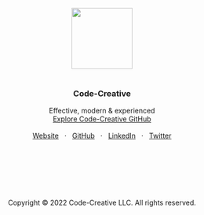 <p align="center">
  <a href=#>
    <img src="https://user-images.githubusercontent.com/1711854/209410215-a2be06ae-992b-4c36-a1af-3c31c4d4d5fc.png" width="124">
  </a>
  <br/>
  <br/>
</p>

<h3 align="center">Code-Creative</h3>

<p align="center">
  Effective, modern & experienced
  <br/>
  <a href="https://github.com/lionsgategrp">Explore Code-Creative GitHub</a>
  <br/>
  <br/>
  <a href="https://code-creative.co">Website</a>
  &nbsp; · &nbsp;
  <a href="https://github.com/code-creative-co">GitHub</a>
  &nbsp; · &nbsp;
  <a href="https://www.linkedin.com/">LinkedIn</a>
  &nbsp; · &nbsp;
  <a href="https://twitter.com/">Twitter</a>
  <br/>
  <br/>
  <br/>
  <br/>
  <br/>
  <br/>
  <br/>
  <br/>
    Copyright © 2022 Code-Creative LLC. All rights reserved.
  </p>
</p>


<br/>

